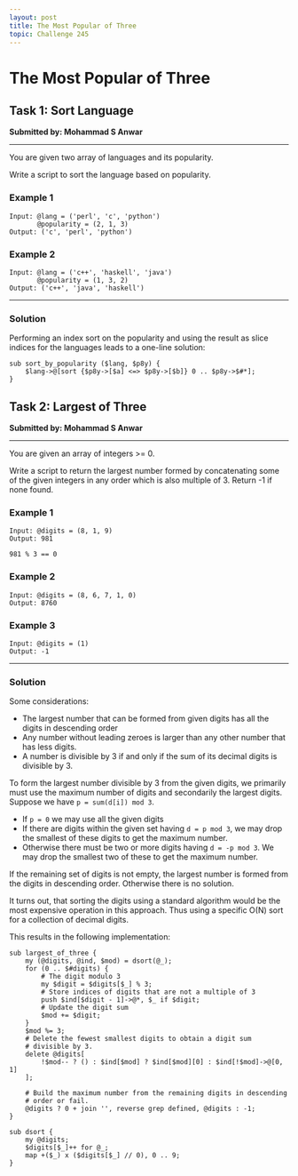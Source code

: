 ```yaml
---
layout: post
title: The Most Popular of Three
topic: Challenge 245
---
```

# The Most Popular of Three

## Task 1: Sort Language
**Submitted by: Mohammad S Anwar**

---
You are given two array of languages and its popularity.

Write a script to sort the language based on popularity.

### Example 1
```
Input: @lang = ('perl', 'c', 'python')
       @popularity = (2, 1, 3)
Output: ('c', 'perl', 'python')
```
### Example 2
```
Input: @lang = ('c++', 'haskell', 'java')
       @popularity = (1, 3, 2)
Output: ('c++', 'java', 'haskell')
```
---
### Solution
Performing an index sort on the popularity and using the result as slice indices for the languages leads to a one-line solution:
```
sub sort_by_popularity ($lang, $p8y) {
	$lang->@[sort {$p8y->[$a] <=> $p8y->[$b]} 0 .. $p8y->$#*];
}

```

## Task 2: Largest of Three
**Submitted by: Mohammad S Anwar**

---
You are given an array of integers >= 0.

Write a script to return the largest number formed by concatenating some of the given integers in any order which is also multiple of 3. Return -1 if none found.

### Example 1
```
Input: @digits = (8, 1, 9)
Output: 981

981 % 3 == 0

```
### Example 2
```
Input: @digits = (8, 6, 7, 1, 0)
Output: 8760
```
### Example 3
```
Input: @digits = (1)
Output: -1
```
---

### Solution
Some considerations:

  * The largest number that can be formed from given digits has all the digits in descending order
  * Any number without leading zeroes is larger than any other number that has less digits.
  * A number is divisible by 3 if and only if the sum of its decimal digits is divisible by 3.

To form the largest number divisible by 3 from the given digits, we primarily must use the maximum number of digits and secondarily the largest digits.
Suppose we have `p = sum(d[i]) mod 3`.

  * If `p = 0` we may use all the given digits
  * If there are digits within the given set having `d = p mod 3`, we may drop the smallest of these digits to get the maximum number.
  * Otherwise there must be two or more digits having `d = -p mod 3`. We may drop the smallest two of these to get the maximum number.

If the remaining set of digits is not empty, the largest number is formed from the digits in descending order.
Otherwise there is no solution.

It turns out, that sorting the digits using a standard algorithm would
be the most expensive operation in this approach.  Thus using a specific
O(N) sort for a collection of decimal digits.

This results in the following implementation:
```
sub largest_of_three {
    my (@digits, @ind, $mod) = dsort(@_);
    for (0 .. $#digits) {
        # The digit modulo 3
        my $digit = $digits[$_] % 3;
        # Store indices of digits that are not a multiple of 3
        push $ind[$digit - 1]->@*, $_ if $digit;
        # Update the digit sum
        $mod += $digit;
    }
    $mod %= 3;
    # Delete the fewest smallest digits to obtain a digit sum
    # divisible by 3.
    delete @digits[
        !$mod-- ? () : $ind[$mod] ? $ind[$mod][0] : $ind[!$mod]->@[0, 1]
    ];

    # Build the maximum number from the remaining digits in descending
    # order or fail.
    @digits ? 0 + join '', reverse grep defined, @digits : -1;
}

sub dsort {
    my @digits;
    $digits[$_]++ for @_;
    map +($_) x ($digits[$_] // 0), 0 .. 9;
}

```
